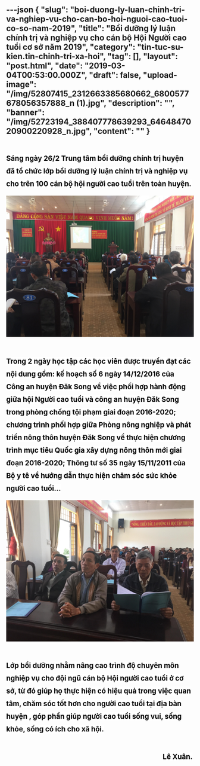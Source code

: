 ---json
{
    "slug": "boi-duong-ly-luan-chinh-tri-va-nghiep-vu-cho-can-bo-hoi-nguoi-cao-tuoi-co-so-nam-2019",
    "title": "Bồi dưỡng lý luận chính trị và nghiệp vụ cho cán bộ Hội Người cao tuổi cơ sở năm 2019",
    "category": "tin-tuc-su-kien.tin-chinh-tri-xa-hoi",
    "tag": [],
    "layout": "post.html",
    "date": "2019-03-04T00:53:00.000Z",
    "draft": false,
    "upload-image": "/img/52807415_2312663385680662_6800577678056357888_n (1).jpg",
    "description": "",
    "banner": "/img/52723194_388407778639293_6464847020900220928_n.jpg",
    "__content__": ""
}
---
<h1 style="margin-right:2.45pt"><span style="font-size:14.0pt"><span style="background-color:white"><span style="color:black">S&aacute;ng ng&agrave;y 26/2 Trung t&acirc;m bồi dưỡng ch&iacute;nh trị huyện đ&atilde; tổ chức lớp bồi dưỡng l&yacute; luận ch&iacute;nh trị v&agrave; nghiệp vụ cho tr&ecirc;n 100 c&aacute;n bộ hội người cao tuổi tr&ecirc;n to&agrave;n huyện.</span></span></span></h1>

<p><span style="background-color:white"><span style="font-size:14.0pt"><span style="color:black"><img alt="" src="/img/52896774_1955426497916821_3903156245837643776_n.jpg" /></span></span></span></p>

<h1 style="margin-right:2.45pt"><span style="font-size:14.0pt"><span style="background-color:white"><span style="color:black">Trong 2 ng&agrave;y học tập c&aacute;c học vi&ecirc;n được truyền đạt c&aacute;c </span></span></span> <span style="font-size:14.0pt"><span style="background-color:white"><span style="color:black">nội dung gồm: kế hoạch số 6 ng&agrave;y 14/12/2016 của C&ocirc;ng an huyện Đăk Song về việc phối hợp h&agrave;nh động giữa hội Người cao tuổi v&agrave; c&ocirc;ng an huyện Đăk Song trong ph&ograve;ng chống tội phạm giai đoạn 2016-2020; chương tr&igrave;nh phối hợp giữa Ph&ograve;ng n&ocirc;ng nghiệp v&agrave; ph&aacute;t triển n&ocirc;ng th&ocirc;n huyện Đăk Song về thực hiện chương tr&igrave;nh mục ti&ecirc;u Quốc gia x&acirc;y dựng n&ocirc;ng th&ocirc;n mới giai đoạn 2016-2020; Th&ocirc;ng tư số 35 ng&agrave;y 15/11/2011 của Bộ y t&ecirc; về hướng dẫn thực hiện chăm s&oacute;c sức khỏe người cao tuổi&hellip;</span></span></span></h1>

<p><span style="background-color:white"><span style="font-size:14.0pt"><span style="background-color:white"><span style="color:black"><img alt="" src="/img/52807415_2312663385680662_6800577678056357888_n (1).jpg" /></span></span></span></span></p>

<h1 style="margin-right:2.45pt"><span style="font-size:14.0pt"><span style="background-color:white"><span style="color:black">Lớp bồi dưỡng nhằm n&acirc;ng cao tr&igrave;nh độ chuy&ecirc;n m&ocirc;n nghiệp vụ cho đội ngũ c&aacute;n bộ Hội người cao tuổi ở cơ sở, từ đ&oacute; gi&uacute;p họ </span></span></span> <span style="font-size:14.0pt"><span style="background-color:white"><span style="color:black">thực hiện c&oacute; hiệu quả trong việc quan t&acirc;m, chăm s&oacute;c tốt hơn cho người cao tuổi tại địa b&agrave;n huyện , g&oacute;p phần gi&uacute;p người cao tuổi sống vui, sống khỏe, sống c&oacute; &iacute;ch cho x&atilde; hội.</span></span></span></h1>

<h1 style="margin-right:2.45pt; text-align:right"><span style="font-size:14.0pt"><span style="background-color:white"><span style="color:black">L&ecirc; Xu&acirc;n.</span></span></span></h1>

